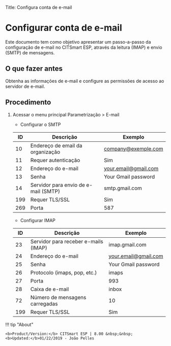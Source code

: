 Title: Configura conta de e-mail

# Configurar conta de e-mail

Este documento tem como objetivo apresentar um passo-a-passo da configuração de e-mail no CITSmart ESP, através da leitura (IMAP) e envio (SMTP) de mensagens.

## O que fazer antes

Obtenha as informações de e-mail e configure as permissões de acesso ao servidor de e-mail.

## Procedimento

1. Acessar o menu principal Parametrização > E-mail

    - Configurar o SMTP

    |ID |Descrição | Exemplo |
    |---|----------|---------|
    |10 | Endereço de email da organização	| company@exemple.com |
    |11 | Requer autenticação | Sim |
    |12 | Endereço do e-mail | your.email@gmail.com |
    |13 | Senha | Your Gmail password |
    |14 | Servidor para envio de e-mail (SMTP) | smtp.gmail.com |
    |199| Requer TLS/SSL | Sim |
    |269| Porta| 587 |


    - Configurar IMAP

    |ID | Descrição | Exemplo |
    |---|-----------|---------|
    |23 | Servidor para receber e-mails (IMAP) | imap.gmail.com |
    |24 | Endereço do e-mail | your.email@gmail.com |
    |25 | Senha | Your Gmail password |
    |26 | Protocolo (imaps, pop, etc.) | imaps |
    |27 | Porta | 993 |
    |28 | Caixa de e-mail | inbox |
    |72 | Número de mensagens carregadas | 10 |
    |199| Requer TLS/SSL | Sim |

	
!!! tip "About"

    <b>Product/Version:</b> CITSmart ESP | 8.00 &nbsp;&nbsp;
    <b>Updated:</b>01/22/2019 - João Pelles  
	
